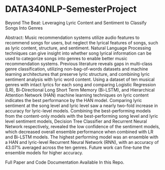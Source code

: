 # DATA340NLP-SemesterProject

Beyond The Beat: Leveraging Lyric Content and Sentiment to Classify Songs Into Genres

Abstract: Music recommendation systems utilize audio features to recommend songs for users, but neglect the lyrical features of songs, such as lyric content, structure, and sentiment. Natural Language Processing techniques can give insight into whether song lyrical information can be used to categorize songs into genres to enable better music recommendation systems. Previous literature reveals gaps in multi-class genre classification, utilizing non-bag-of-words datasets and machine learning architectures that preserve lyric structure, and combining lyric sentiment analysis with lyric word content. Using a dataset of ten musical genres with intact lyrics for each song and comparing Logistic Regression (LR), Bi-Directional Long Short Term Memory (Bi-LSTM), and Hierarchical Attention Network (HAN) machine learning techniques on lyric content indicates the best performance by the HAN model. Comparing lyric sentiment at the song level and lyric level saw a nearly two-fold increase in accuracy for lyric-level models. Combining the best-performing models from the content-only models with the best-performing song level and lyric level sentiment models, Decision Tree Classifier and Recurrent Neural Network respectively, revealed the low confidence of the sentiment models, which decreased overall ensemble performance when combined with LR and Bi-LSTM models. The highest performing model was an ensemble with a HAN and lyric-level Recurrent Neural Network (RNN), with an accuracy of 43.07% averaged across the ten genres. Future work can fine-tune the ensemble models for higher accuracy. 

Full Paper and Code Documentation Available In this Repo.


